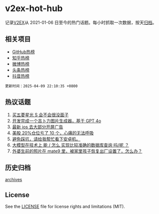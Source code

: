 # v2ex-hot-hub

 记录[V2EX](https://www.v2ex.com/)从 2021-01-06 日至今的热门话题。每小时抓取一次数据，按天[归档](archives)。
 
 ## 相关项目

- [GitHub热榜](https://github.com/snaildev/github-hot-hub)
- [知乎热榜](https://github.com/snaildev/zhihu-hot-hub)
- [微博热榜](https://github.com/snaildev/weibo-hot-hub)
- [头条热榜](https://github.com/snaildev/toutiao-hot-hub)
- [抖音热榜](https://github.com/snaildev/douyin-hot-hub)


 `更新时间：2025-04-09 22:10:35 +0800`

## 热议话题

1. [买五菱星光 S 会不会很没面子](https://www.v2ex.com/t/1124229)
1. [开发完成一个吉卜力图片生成器，基于 GPT 4o](https://www.v2ex.com/t/1124154)
1. [最新 ios 去大部分开屏广告](https://www.v2ex.com/t/1124220)
1. [美股 20%仓位亏了 10 个，心痛的无法呼吸](https://www.v2ex.com/t/1124192)
1. [避免踩坑，请给我帮忙看下安卓机。](https://www.v2ex.com/t/1124188)
1. [大模型在技术上 能 / 怎么 实现比较准确的数据库查询 吗/呢 ？](https://www.v2ex.com/t/1124121)
1. [外婆生前的照片在 mate9 里，被家里孩子恢复出厂设置了，怎么办？](https://www.v2ex.com/t/1124080)

## 历史归档

[archives](archives)

## License

See the [LICENSE](LICENSE) file for license rights and limitations (MIT).
